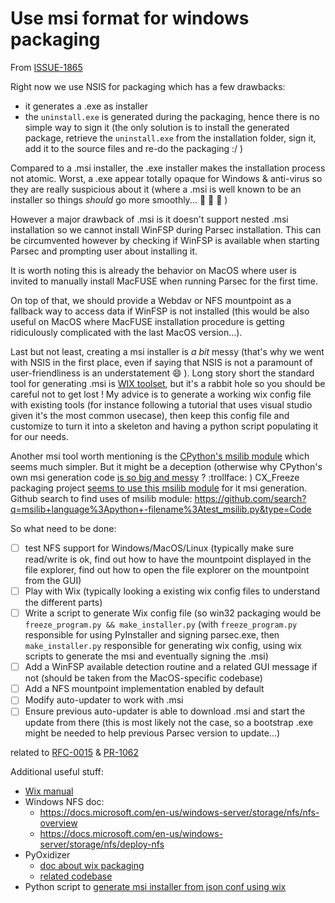 <!-- Parsec Cloud (https://parsec.cloud) Copyright (c) BUSL-1.1 2016-present Scille SAS -->

# Use msi format for windows packaging

From [ISSUE-1865](https://github.com/Scille/parsec-cloud/issues/1865)

Right now we use NSIS for packaging which has a few drawbacks:

- it generates a .exe as installer
- the `uninstall.exe` is generated during the packaging, hence there is no simple way to sign it (the only solution is to install the generated package, retrieve the `uninstall.exe` from the installation folder, sign it, add it to the source files and re-do the packaging :/ )

Compared to a .msi installer, the .exe installer makes the installation process not atomic. Worst, a .exe appear totally opaque for Windows & anti-virus so they are really suspicious about it (where a .msi is well known to be an installer so things *should* go more smoothly... 🤞 🙏 🎅 )

However a major drawback of .msi is it doesn't support nested .msi installation so we cannot install WinFSP during Parsec installation. This can be circumvented however by checking if WinFSP is available when starting Parsec and prompting user about installing it.

It is worth noting this is already the behavior on MacOS where user is invited to manually install MacFUSE when running Parsec for the first time.

On top of that, we should provide a Webdav or NFS mountpoint as a fallback way to access data if WinFSP is not installed (this would be also useful on MacOS where MacFUSE installation procedure is getting ridiculously complicated with the last MacOS version...).

Last but not least, creating a msi installer is *a bit* messy (that's why we went with NSIS in the first place, even if saying that NSIS is not a paramount of user-friendliness is an understatement 😄 ).
Long story short the standard tool for generating .msi is [WIX toolset](https://wixtoolset.org/), but it's a rabbit hole so you should be careful not to get lost ! My advice is to generate a working wix config file with existing tools (for instance following a tutorial that uses visual studio given it's the most common usecase), then keep this config file and customize to turn it into a skeleton and having a python script populating it for our needs.

Another msi tool worth mentioning is the [CPython's msilib module](https://docs.python.org/3/library/msilib.html) which seems much simpler. But it might be a deception (otherwise why CPython's own msi generation code [is so big and messy](https://github.com/python/cpython/tree/main/Tools/msi) ? :trollface: )
CX_Freeze packaging project [seems to use this msilib module](https://github.com/marcelotduarte/cx_Freeze/blob/main/cx_Freeze/windist.py) for it msi generation.
Github search to find uses of msilib module: <https://github.com/search?q=msilib+language%3Apython+-filename%3Atest_msilib.py&type=Code>

So what need to be done:

- [ ] test NFS support for Windows/MacOS/Linux (typically make sure read/write is ok, find out how to have the mountpoint displayed in the file explorer, find out how to open the file explorer on the mountpoint from the GUI)
- [ ] Play with Wix (typically looking a existing wix config files to understand the different parts)
- [ ] Write a script to generate Wix config file (so win32 packaging would be `freeze_program.py && make_installer.py` (with `freeze_program.py` responsible for using PyInstaller and signing parsec.exe, then `make_installer.py` responsible for generating wix config, using wix scripts to generate the msi and eventually signing the .msi)
- [ ] Add a WinFSP available detection routine and a related GUI message if not (should be taken from the MacOS-specific codebase)
- [ ] Add a NFS mountpoint implementation enabled by default
- [ ] Modify auto-updater to work with .msi
- [ ] Ensure previous auto-updater is able to download .msi and start the update from there (this is most likely not the case, so a bootstrap .exe might be needed to help previous Parsec version to update...)

related to [RFC-0015](0015-allow-windows-installation-without-administrator-rights.md) & [PR-1062](https://github.com/Scille/parsec-cloud/pull/1062)

Additional useful stuff:

- [Wix manual](https://wixtoolset.org/documentation/manual/v3/)
- Windows NFS doc:
  - <https://docs.microsoft.com/en-us/windows-server/storage/nfs/nfs-overview>
  - <https://docs.microsoft.com/en-us/windows-server/storage/nfs/deploy-nfs>
- PyOxidizer
  - [doc about wix packaging](https://pyoxidizer.readthedocs.io/en/pyoxidizer-0.13.2/tugger_wix.html)
  - [related codebase](https://github.com/indygreg/PyOxidizer/blob/main/tugger-wix/src/simple_msi_builder.rs)
- Python script to [generate msi installer from json conf using wix](https://github.com/jpakkane/msicreator)
